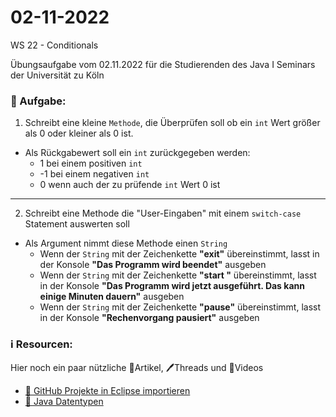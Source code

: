 # 02-11-2022
WS 22 - Conditionals

Übungsaufgabe vom 02.11.2022 für die Studierenden des Java I Seminars der Universität zu Köln

### 📝 Aufgabe:

1. Schreibt eine kleine ```Methode```, die Überprüfen soll ob ein ```int``` Wert größer als 0 oder kleiner als 0 ist.
  - Als Rückgabewert soll ein ```int``` zurückgegeben werden:
    - 1 bei einem positiven ```int```
    - -1 bei einem negativen ```int```
    - 0 wenn auch der zu prüfende ```int``` Wert 0 ist


-----------------------------


2. Schreibt eine Methode die "User-Eingaben" mit einem ```switch-case``` Statement auswerten soll
  - Als Argument nimmt diese Methode einen ```String```
    - Wenn der ```String``` mit der Zeichenkette **"exit"** übereinstimmt, lasst in der Konsole **"Das Programm wird beendet"** ausgeben
    - Wenn der ```String``` mit der Zeichenkette **"start "** übereinstimmt, lasst in der Konsole **"Das Programm wird jetzt ausgeführt. Das kann einige Minuten dauern"** ausgeben
    - Wenn der ```String``` mit der Zeichenkette **"pause"** übereinstimmt, lasst in der Konsole **"Rechenvorgang pausiert"** ausgeben

    
  
  
  ### ℹ️ Resourcen:
Hier noch ein paar nützliche 📃Artikel, 🖊️Threads und 🎥Videos

- [ 🎥 GitHub Projekte in Eclipse importieren](https://drive.google.com/file/d/1IpwHADmwViEGQ7Pf4BgybUYpz7WBoMe5/view?usp=sharing)
- [ 📃 Java Datentypen](https://javabeginners.de/Grundlagen/Datentypen/Primitive_Datentypen.php)


